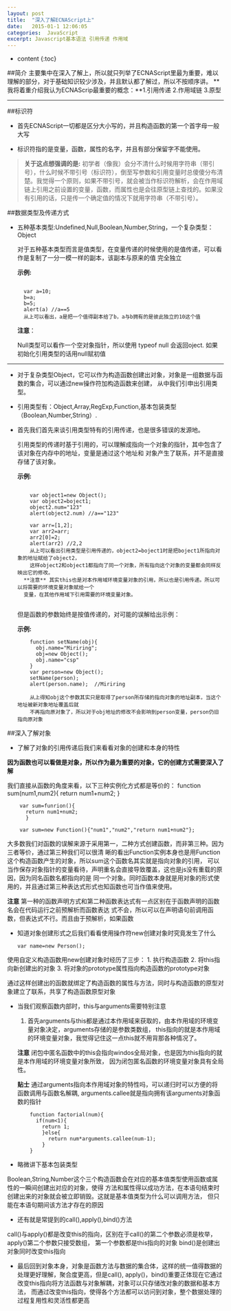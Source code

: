 ```yaml
---
layout: post
title:  "深入了解ECNAScript上"
date:   2015-01-1 12:06:05
categories:  JavaScript
excerpt: Javascript基本语法 引用传递 作用域 
---
```


* content
{:toc}

##简介
  主要集中在深入了解上，所以就只列举了ECNAScript里最为重要，难以理解的部分，对于基础知识较少涉及，并且默认都了解过，所以不按顺序讲。
  **我将着重介绍我认为ECNAScrip最重要的概念：**1.引用传递  2.作用域链  3.原型
  
---

##标识符

  * 首先ECNAScript一切都是区分大小写的，并且构造函数的第一个首字母一般大写
  
  * 标识符指的是变量，函数，属性的名字，并且有部分保留字不能使用。 
  
  > **关于这点想强调的是:** 初学者（像我）会分不清什么时候用字符串（带引号），什么时候不带引号（标识符），倒至写参数和引用变量时总傻傻分布清楚。我觉得一个原则，如果不带引号，就会被当作标识符解析，会在作用域链上引用之前设置的变量，函数，而属性也是会往原型链上查找的。如果没有引用的话，只是传一个确定值的情况下就用字符串（不带引号）。
  
##数据类型及传递方式

  * 五种基本类型:Undefined,Null,Boolean,Number,String，一个复杂类型：Object
  
    对于五种基本类型而言是值类型，在变量传递的时候使用的是值传递，可以看作是复制了一分一模一样的副本，该副本与原来的值 完全独立

    **示例:**
  
    <pre><code class="markdown">  
      var a=10;
      b=a; 
      b=5; 
      alert(a) //a==5 
      从上可以看出，a是把一个值得副本给了b，a与b拥有的是彼此独立的10这个值
    </code></pre>
    
    **注意**：
    
    Null类型可以看作一个空对象指针，所以使用 typeof null 会返回oject. 如果初始化引用类型的话用null赋初值
    
  ---
  
  * 对于复杂类型Object，它可以作为构造函数创建出对象，对象是一组数据与函数的集合，可以通过new操作符加构造函数来创建，
  从中我们引申出引用类型。
  
  * 引用类型有：Object,Array,RegExp,Function,基本包装类型（Boolean,Number,String）.
  
  * 首先我们首先来谈引用类型特有的引用传递，也是很多错误的发源地。
  
      引用类型的传递时基于引用的，可以理解成指向一个对象的指针，其中包含了该对象在内存中的地址，变量是通过这个地址和
对象产生了联系，并不是直接存储了该对象。
      
     **示例:**
    
      <pre><code class="markdown">  
        var object1=new Object();
        var object2=boject1;
        object2.num="123"
        alert(object2.num) //a=="123"
        
        var arr=[1,2];
        var arr2=arr;
        arr2[0]=2;
        alert(arr2) //2,2
        从上可以看出引用类型是引用传递的，object2=boject1时是把boject1所指向对象的地址赋给了object2，
        这样object2和object1都指向了同一个对象，所有指向这个对象的变量都会同样反映出它的修改。
      **注意** 其实this也是对本作用域环境变量对象的引用，所以也是引用传递。所以可以将需要的环境变量对象赋给一个
      变量，在其他作用域下引用需要的环境变量对象。
      </code></pre>

      但是函数的参数始终是按值传递的，对可能的误解给出示例：
      
      **示例:**
      
       
            function setName(obj){
              obj.name="Miriring";
              obj=new Object();
              obj.name="csp"
            }
            var person=new Object();
            setName(person);
            alert(person.name);  //Miriring
            
            从上得知obj这个参数其实只是取得了person所存储的指向对象的地址副本，当这个地址被新对象地址覆盖后就
            不再指向原对象了，所以对于obj地址的修改不会影响到person变量，person仍旧指向原对象
            
 ##深入了解对象
   
 * 了解了对象的引用传递后我们来看看对象的创建和本身的特性
   
  **因为函数也可以看做是对象，所以作为最为重要的对象，它的创建方式需要深入了解**
    
  我们直接从函数的角度来看，以下三种实例化方式都是等价的：
        function sum(num1,num2){
          return num1+num2;
          }
        
        var sum=funrion(){
          return num1+num2;
          }
          
        var sum=new Function(){"num1","num2","return num1+num2"};
          
  大多数我们对函数的误解来源于采用第一，二种方式创建函数，而非第三种。因为三者等价，通过第三种我们可以很清
  晰的看出Function实例本身也是用Function这个构造函数产生的对象，所以sum这个函数名其实就是指向对象的引用，
  可以当作保存对象指针的变量看待，声明重名会直接导致覆盖，这也是js没有重载的原因，因为同名函数名都指向的是
  同一个对象。同时函数本身就是用对象的形式使用的，并且通过第三种表达式形式也知函数也可当作值来使用。
  
  **注意** 第一种的函数声明方式和第二种函数表达式有一点区别在于函数声明的函数名会在代码运行之前预解析而函数表达
  式不会，所以可以在声明语句前调用函数，但表达式不行。而且由于预解析，如果函数
        
  * 知道对象创建形式之后我们看看使用操作符new创建对象时究竟发生了什么
      
        var name=new Person();
        
  使用自定义构造函数用new创建对象时经历了三步：
      1. 执行构造函数
      2. 将this指向新创建出的对象
      3. 将对象的prototype属性指向构造函数的prototype对象
          
  通过这样创建出的函数就绑定了构造函数的属性与方法，同时与构造函数的原型对象建立了联系，共享了构造函数原型对象
        
        
  * 当我们观察函数内部时，this与arguments需要特别注意
        
    1. 首先arguments与this都是通过本作用域来获取的，由本作用域的环境变量对象决定，arguments存储的是参数类数组，
    this指向的就是本作用域的环境变量对象，我觉得记住这一点this就不用背那各种情况了。
          
    **注意**  闭包中匿名函数中的this会指向windos全局对象，也是因为this指向的就是本作用域的环境变量对象所致，
    因为闭包匿名函数的环境变量对象具有全局性。
          
    **贴士** 通过arguments指向本作用域对象的特性吗，可以递归时可以方便的将函数调用与函数名解耦,
    arguments.callee就是指向拥有该arguments对象函数的指针
          
            function factorial(num){
              if(num<1){
                return 1;
                }else{
                  return num*arguments.callee(num-1);
                }
            }
          
  * 略微讲下基本包装类型
          
  Boolean,String,Number这个三个构造函数会在对应的基本值类型使用函数或属性的一瞬间创建出对应的对象，使得
  方法和属性得以成功方法，在本语句结束时创建出来的对象就会被立即销毁。这就是基本值类型为什么可以调用方法，
  但只能在本语句期间该方法才存在的原因
          
  * 还有就是常提到的call(),apply(),bind()方法
          
  call()与apply()都是改变this的指向，区别在于call()的第二个参数必须是枚举，apply()第二个参数只接受数组，
  第一个参数都是this指向的对象
  bind()是创建出对象同时改变this指向
          
  * 最后回到对象本身，对象是函数方法与数据的集合体，这样的统一值得数据的处理更好理解，聚合度更高，但是call(),
  apply()，bind()重要正体现在它通过改变this指向将方法函数与对象解耦，对象可以只存储改对象的数据和基本方法，
  而通过改变this指向，使得各个方法都可以访问到对象，整个数据处理的过程复用性和灵活性都更高
          
          
          
        
        



        
      
        
    
    
    
    
    
    
       
